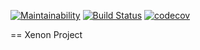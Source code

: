 [![Maintainability](https://api.codeclimate.com/v1/badges/df9fd85042bd4e817ff7/maintainability)](https://codeclimate.com/github/MarcusViniciusCavalcanti/xenon-web-app/maintainability)
[![Build Status](https://travis-ci.com/MarcusViniciusCavalcanti/xenon-web-app.svg?branch=main)](https://travis-ci.com/MarcusViniciusCavalcanti/xenon-web-app)
[![codecov](https://codecov.io/gh/MarcusViniciusCavalcanti/xenon-web-app/branch/main/graph/badge.svg?token=AqKhTtGt3b)](https://codecov.io/gh/MarcusViniciusCavalcanti/xenon-web-app)


== Xenon Project
